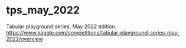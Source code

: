 # tps_may_2022
Tabular playground series, May 2022 edition.  https://www.kaggle.com/competitions/tabular-playground-series-may-2022/overview
